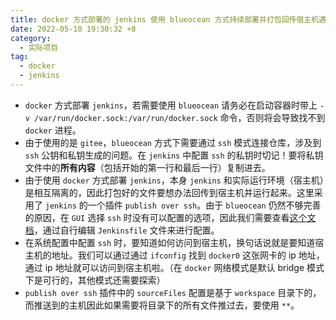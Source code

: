 ```yaml
---
title: docker 方式部署的 jenkins 使用 blueocean 方式持续部署并打包回传宿主机遇到的坑一览
date: 2022-05-10 19:30:32 +8
category:
  - 实际项目
tag:
  - docker
  - jenkins
---
```

- `docker` 方式部署 `jenkins`，若需要使用 `blueocean` 请务必在启动容器时带上 `-v /var/run/docker.sock:/var/run/docker.sock` 命令，否则将会导致找不到 `docker` 进程。
- 由于使用的是 `gitee`，`blueocean` 方式下需要通过 `ssh` 模式连接仓库，涉及到 `ssh` 公钥和私钥生成的问题。在 `jenkins` 中配置 `ssh` 的私钥时切记！要将私钥文件中的**所有内容**（包括开始的第一行和最后一行）复制进去。
- 由于使用 `docker` 方式部署 `jenkins`，本身 `jenkins` 和实际运行环境（宿主机）是相互隔离的，因此打包好的文件要想办法回传到宿主机并运行起来。这里采用了 `jenkins` 的一个插件 `publish over ssh`。由于 `blueocean` 仍然不够完善的原因，在 `GUI` 选择     `ssh` 时没有可以配置的选项，因此我们需要查看[这个文档](https://www.jenkins.io/doc/pipeline/steps/publish-over-ssh/#publish-over-ssh)，通过自行编辑 `Jenkinsfile` 文件来进行配置。
- 在系统配置中配置 `ssh` 时，要知道如何访问到宿主机，换句话说就是要知道宿主机的地址。我们可以通过通过 `ifconfig` 找到 `docker0` 这张网卡的 ip 地址，通过 ip 地址就可以访问到宿主机啦。（在 `docker` 网络模式是默认 bridge 模式下是可行的，其他模式还需要探索）
- `publish over ssh` 插件中的 `sourceFiles` 配置是基于 `workspace` 目录下的，而推送到的主机因此如果需要将目录下的所有文件推过去，要使用 `**`。